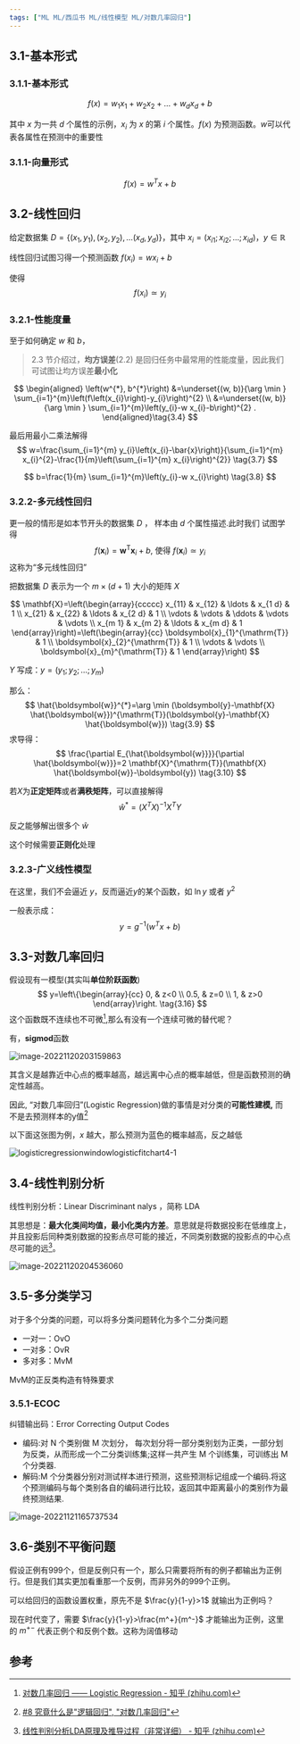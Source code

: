 ```yaml
---
tags: ["ML ML/西瓜书 ML/线性模型 ML/对数几率回归"]
---
```

## 3.1-基本形式

### 3.1.1-基本形式

$$
f(x) = w_1 x_1 + w_2 x_2 + \dots + w_d x_d + b \tag{3.1}
$$


其中 $x$ 为一共 $d$ 个属性的示例，$x_i$ 为 $x$ 的第 $i$ 个属性。$f(x)$ 为预测函数。$w$可以代表各属性在预测中的重要性

### 3.1.1-向量形式

$$
f(x) = w^Tx+b\tag{3.2}
$$

## 3.2-线性回归

给定数据集 $D = \{(x_1,y_1), (x_2, y_2), \dots (x_d, y_d)\}$，其中 $x_i = (x_{i1}; x_{i2};\dots;x_{id})$，$y\in \mathbb{R}$ 

线性回归试图习得一个预测函数 $f(x_i) = w x_i + b$ 

使得 
$$
f(x_i) \simeq y_i\tag{3.3}
$$

### 3.2.1-性能度量

至于如何确定 $w$ 和 $b$，

> 2.3 节介绍过，**均方误差**(2.2) 是回归任务中最常用的性能度量，因此我们可试图让均方误差**最小化**

$$
\begin{aligned}
\left(w^{*}, b^{*}\right) &=\underset{(w, b)}{\arg \min } \sum_{i=1}^{m}\left(f\left(x_{i}\right)-y_{i}\right)^{2} \\
&=\underset{(w, b)}{\arg \min } \sum_{i=1}^{m}\left(y_{i}-w x_{i}-b\right)^{2} .
\end{aligned}\tag{3.4}
$$



最后用最小二乘法解得
$$
w=\frac{\sum_{i=1}^{m} y_{i}\left(x_{i}-\bar{x}\right)}{\sum_{i=1}^{m} x_{i}^{2}-\frac{1}{m}\left(\sum_{i=1}^{m} x_{i}\right)^{2}}
\tag{3.7}
$$

$$
b=\frac{1}{m} \sum_{i=1}^{m}\left(y_{i}-w x_{i}\right)
\tag{3.8}
$$


### 3.2.2-多元线性回归
更一般的情形是如本节开头的数据集 $D$ ， 样本由 $d$ 个属性描述.此时我们
试图学得
$$
f\left(\boldsymbol{x}_{i}\right)=\boldsymbol{w}^{\mathrm{T}} \boldsymbol{x}_{i}+b \text {, 使得 } f\left(\boldsymbol{x}_{i}\right) \simeq y_{i}
$$
这称为“多元线性回归”

把数据集 $D$ 表示为一个 $m \times (d + 1)$ 大小的矩阵 $X$

$$
\mathbf{X}=\left(\begin{array}{ccccc}
x_{11} & x_{12} & \ldots & x_{1 d} & 1 \\
x_{21} & x_{22} & \ldots & x_{2 d} & 1 \\
\vdots & \vdots & \ddots & \vdots & \vdots \\
x_{m 1} & x_{m 2} & \ldots & x_{m d} & 1
\end{array}\right)=\left(\begin{array}{cc}
\boldsymbol{x}_{1}^{\mathrm{T}} & 1 \\
\boldsymbol{x}_{2}^{\mathrm{T}} & 1 \\
\vdots & \vdots \\
\boldsymbol{x}_{m}^{\mathrm{T}} & 1
\end{array}\right)
$$


$Y$ 写成：$y = (y_1;y_2;\dots;y_m)$

那么：
$$
\hat{\boldsymbol{w}}^{*}=\arg \min (\boldsymbol{y}-\mathbf{X} \hat{\boldsymbol{w}})^{\mathrm{T}}(\boldsymbol{y}-\mathbf{X} \hat{\boldsymbol{w}}) \tag{3.9}
$$
求导得：
$$
\frac{\partial E_{\hat{\boldsymbol{w}}}}{\partial \hat{\boldsymbol{w}}}=2 \mathbf{X}^{\mathrm{T}}(\mathbf{X} \hat{\boldsymbol{w}}-\boldsymbol{y})
\tag{3.10}
$$


若$X$为**正定矩阵**或者**满秩矩阵**，可以直接解得
$$
\hat{w}^* = (X^TX)^{-1} X^T Y
$$


反之能够解出很多个 $\hat{w}$

这个时候需要**正则化**处理



### 3.2.3-广义线性模型

在这里，我们不会逼近 $y$，反而逼近$y$的某个函数，如 $\ln{y}$ 或者 $y^2$

一般表示成：
$$
y = g^{-1}(w^Tx+b)
$$


## 3.3-对数几率回归

假设现有一模型(其实叫**单位阶跃函数**)
$$
y=\left\{\begin{array}{cc}
0, & z<0 \\
0.5, & z=0 \\
1, & z>0
\end{array}\right.
\tag{3.16}
$$
这个函数既不连续也不可微[^1],那么有没有一个连续可微的替代呢？

有，**sigmod**函数

![image-20221120203159863](https://pic-1257412153.cos.ap-nanjing.myqcloud.com/images/2022/11/20/image-20221120203159863-aaab98.png)

其含义是越靠近中心点的概率越高，越远离中心点的概率越低，但是函数预测的确定性越高。

因此, “对数几率回归”(Logistic Regression)做的事情是对分类的**可能性建模,** 而不是去预测样本的y值[^2]

以下面这张图为例，$x$ 越大，那么预测为蓝色的概率越高，反之越低

![logisticregressionwindowlogisticfitchart4-1](https://pic-1257412153.cos.ap-nanjing.myqcloud.com/images/2022/11/20/LogisticRegressionWindowLogisticFitChart4-1-a69d38.png)

## 3.4-线性判别分析

线性判别分析：Linear Discriminant nalys ，简称 LDA

其思想是：**最大化类间均值，最小化类内方差**。意思就是将数据投影在低维度上，并且投影后同种类别数据的投影点尽可能的接近，不同类别数据的投影点的中心点尽可能的远[^3]。

![image-20221120204536060](https://pic-1257412153.cos.ap-nanjing.myqcloud.com/images/2022/11/20/image-20221120204536060-1b30ab.png)



## 3.5-多分类学习

对于多个分类的问题，可以将多分类问题转化为多个二分类问题

- 一对一：OvO
- 一对多：OvR
- 多对多：MvM

MvM的正反类构造有特殊要求

### 3.5.1-ECOC

纠错输出码：Error Correcting Output Codes



- 编码:对 N 个类别做 M 次划分， 每次划分将一部分类别划为正类，一部分划为反类，从而形成一个二分类训练集;这样一共产生 M 个训练集，可训练出 M 个分类器.
- 解码:M 个分类器分别对测试样本进行预测，这些预测标记组成一个编码.将这个预测编码与每个类别各自的编码进行比较，返回其中距离最小的类别作为最终预测结果.

![image-20221121165737534](https://pic-1257412153.cos.ap-nanjing.myqcloud.com/images/2022/11/21/image-20221121165737534-119c01.png)



## 3.6-类别不平衡问题

假设正例有999个，但是反例只有一个，那么只需要将所有的例子都输出为正例行。但是我们其实更加看重那一个反例，而非另外的999个正例。

可以给回归的函数设置权重，原先不是 $\frac{y}{1-y}>1$ 就输出为正例吗？

现在时代变了，需要 $\frac{y}{1-y}>\frac{m^+}{m^-}$ 才能输出为正例，这里的 $m^{+-}$ 代表正例个和反例个数。这称为阔值移动 



## 参考

[^1]: [对数几率回归 —— Logistic Regression - 知乎 (zhihu.com)](https://zhuanlan.zhihu.com/p/36670444)

[^2]:[#8 究竟什么是"逻辑回归", "对数几率回归"](http://nooverfit.com/wp/8-终于搞清楚什么是逻辑回归-对数几率回归-logistic-regression/)

[^3]:[线性判别分析LDA原理及推导过程（非常详细） - 知乎 (zhihu.com)](https://zhuanlan.zhihu.com/p/79696530?utm_id=0)



